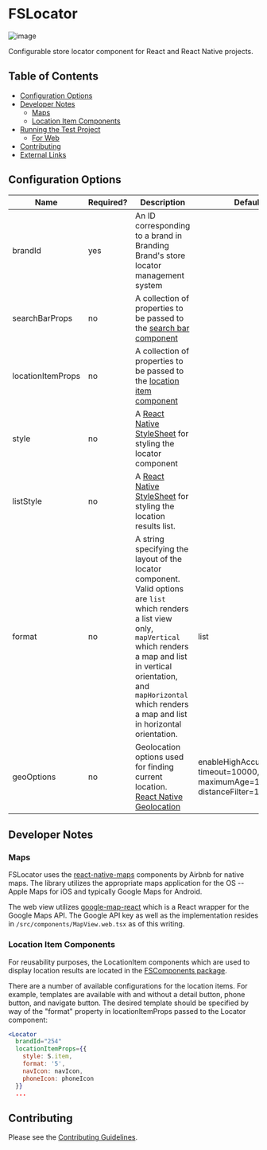 # FSLocator

![image](https://user-images.githubusercontent.com/2915629/29043612-de4b50ce-7b89-11e7-9305-9f1cddb9f9fe.png)

Configurable store locator component for React and React Native projects.

## Table of Contents

* [Configuration Options](#configuration-options)
* [Developer Notes](#developer-notes)
  * [Maps](#maps)
  * [Location Item Components](#location-item-components)
* [Running the Test Project](#running-the-test-project)
  * [For Web](#for-web)
* [Contributing](#contributing)
* [External Links](#external-links)

## Configuration Options

|Name|Required?|Description|Default|
|----|---------|-----------|-------|
|brandId|yes|An ID corresponding to a brand in Branding Brand's store locator management system||
|searchBarProps|no|A collection of properties to be passed to the [search bar component](https://github.com/brandingbrand/flagship/blob/master/packages/fscomponents/src/components/SearchBar.tsx)||
|locationItemProps|no|A collection of properties to be passed to the [location item component](https://github.com/brandingbrand/flagship/blob/master/packages/fscomponents/src/components/LocationItem.tsx)||
|style|no|A [React Native StyleSheet](https://facebook.github.io/react-native/docs/style.html) for styling the locator component||
|listStyle|no|A [React Native StyleSheet](https://facebook.github.io/react-native/docs/style.html) for styling the location results list.||
|format|no|A string specifying the layout of the locator component. Valid options are `list` which renders a list view only, `mapVertical` which renders a map and list in vertical orientation, and `mapHorizontal` which renders a map and list in horizontal orientation.|list|
|geoOptions|no|Geolocation options used for finding current location. [React Native Geolocation](https://facebook.github.io/react-native/docs/geolocation.html)|enableHighAccuracy=true, timeout=10000, maximumAge=10000, distanceFilter=100|

## Developer Notes

### Maps

FSLocator uses the [react-native-maps](https://github.com/airbnb/react-native-maps) components by
Airbnb for native maps. The library utilizes the appropriate maps application for the OS -- Apple
Maps for iOS and typically Google Maps for Android.

The web view utilizes [google-map-react](https://github.com/istarkov/google-map-react) which is a
React wrapper for the Google Maps API. The Google API key as well as the implementation resides in
`/src/components/MapView.web.tsx` as of this writing.

### Location Item Components

For reusability purposes, the LocationItem components which are used to display location results are
located in the [FSComponents package](https://github.com/brandingbrand/flagship/blob/master/packages/fscomponents/src/components/LocationItem.tsx).

There are a number of available configurations for the location items. For example, templates are
available with and without a detail button, phone button, and navigate button. The
desired template should be specified by way of the "format" property in locationItemProps passed
to the Locator component:

```jsx
<Locator
  brandId="254"
  locationItemProps={{
    style: S.item,
    format: '5',
    navIcon: navIcon,
    phoneIcon: phoneIcon
  }}
  ...
```

## Contributing

Please see the [Contributing Guidelines](https://github.com/brandingbrand/flagship/blob/master/CONTRIBUTING.md).

